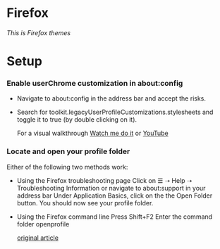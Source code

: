 # Firefox
###### This is Firefox themes ######

# Setup #

### Enable userChrome customization in about:config ###

* Navigate to about:config in the address bar and accept the risks.

* Search for toolkit.legacyUserProfileCustomizations.stylesheets and toggle it to true (by double clicking on it).
    
    For a visual walkthrough [Watch me do it](https://imgur.com/fc4NN0t) or [YouTube](https://www.youtube.com/watch?v=levqpofIJ_k&feature=youtu.be.)

### Locate and open your profile folder ###

Either of the following two methods work:

* Using the Firefox troubleshooting page Click on ☰ ➝ Help ➝ Troubleshooting Information or navigate to about:support in your address bar Under Application Basics, click on the the Open Folder button. You should now see your profile folder.

* Using the Firefox command line Press Shift+F2 Enter the command folder openprofile

    [original article](https://www.reddit.com/r/FirefoxCSS/wiki/index/tutorials/)

